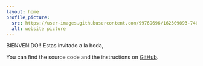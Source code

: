 ```yaml
---
layout: home
profile_picture:
  src: https://user-images.githubusercontent.com/99769696/162309093-7467e23c-e926-4fd2-9f40-d8598f94ba30.png
  alt: website picture
---
```


<p>
  BIENVENIDO!!
  Estas invitado a la boda,
</p>

<p>
  You can find the source code and the instructions on <a href="https://github.com/eliottvincent/bay">GitHub</a>.
</p>
